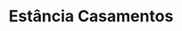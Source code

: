 ---
layout: post
type: post
title: Estância Casamentos
description: ""
excerpt: "Desenvolvimento do site Casamentos do Estância Alto da Serra com Pug e Sass."
categories: ['portfolio']
tags: ['Front-end']
type: single
live: "http://casamentos.estancia.com.br/"
permalink: /portfolio/:title/
---